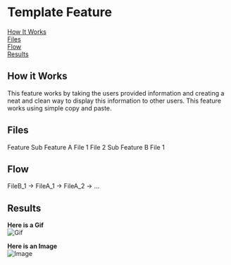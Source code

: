 # Template Feature
[How It Works](#how-it-works)  
[Files](#files)  
[Flow](#flow)  
[Results](#results)  

## How it Works
This feature works by taking the users provided information and creating a neat and clean way to display this information to other users. This feature works using simple copy and paste.

## Files
Feature
  Sub Feature A
    File 1
    File 2
  Sub Feature B
    File 1
    
## Flow
FileB_1 -> FileA_1 -> FileA_2 -> ...

## Results
**Here is a Gif**  
![Gif](https://github.com/MrCleen/Natural_Disaster_Documentation/blob/main/Documentation/Template%20Feature/Results_Gif.gif)
  
**Here is an Image**  
![Image](https://github.com/MrCleen/Natural_Disaster_Documentation/blob/main/Documentation/Template%20Feature/Results_Img.jpg)
